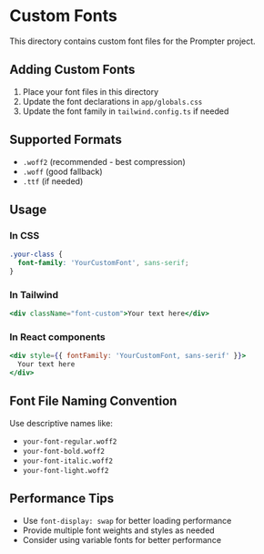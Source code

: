 # Custom Fonts

This directory contains custom font files for the Prompter project.

## Adding Custom Fonts

1. Place your font files in this directory
2. Update the font declarations in `app/globals.css`
3. Update the font family in `tailwind.config.ts` if needed

## Supported Formats

- `.woff2` (recommended - best compression)
- `.woff` (good fallback)
- `.ttf` (if needed)

## Usage

### In CSS
```css
.your-class {
  font-family: 'YourCustomFont', sans-serif;
}
```

### In Tailwind
```jsx
<div className="font-custom">Your text here</div>
```

### In React components
```jsx
<div style={{ fontFamily: 'YourCustomFont, sans-serif' }}>
  Your text here
</div>
```

## Font File Naming Convention

Use descriptive names like:
- `your-font-regular.woff2`
- `your-font-bold.woff2`
- `your-font-italic.woff2`
- `your-font-light.woff2`

## Performance Tips

- Use `font-display: swap` for better loading performance
- Provide multiple font weights and styles as needed
- Consider using variable fonts for better performance 